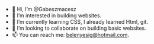 - 👋 Hi, I’m @Gabeszmacesz
- 👀 I’m interested in building websites.
- 🌱 I’m currently learning CSS, I already learned Html, git.
- 💞️ I’m looking to collaborate on building basic websites.
- 📫 You can reach me: belenyesig@hotmail.com.

<!---
Gabeszmacesz/Gabeszmacesz is a ✨ special ✨ repository because its `README.md` (this file) appears on your GitHub profile.
You can click the Preview link to take a look at your changes.
--->
